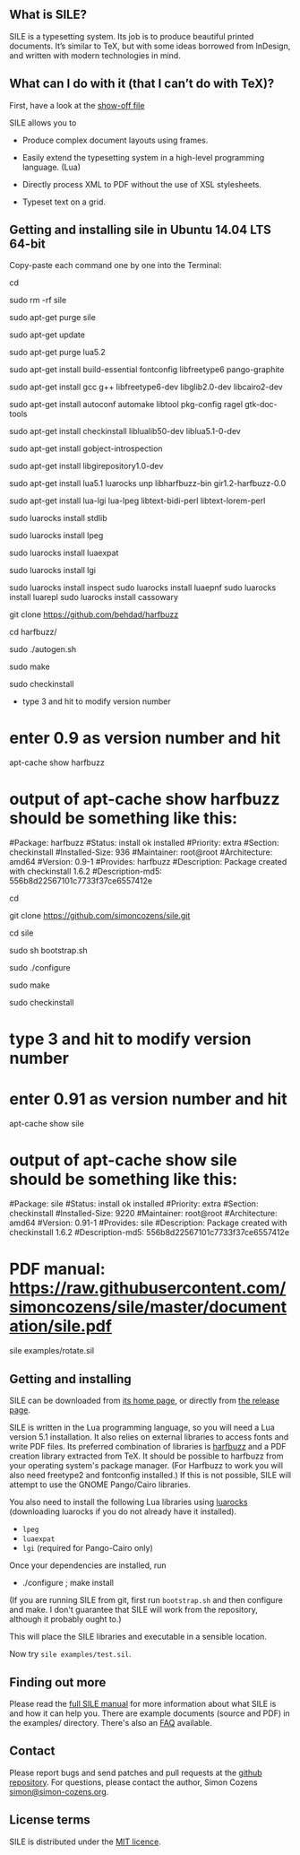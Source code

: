 
## What is SILE?

SILE is a typesetting system. Its job is to produce beautiful printed documents. It’s similar to TeX, but with some ideas borrowed from InDesign, and written with modern technologies in mind.

## What can I do with it (that I can’t do with TeX)?

First, have a look at the [show-off file][showoff]

SILE allows you to

* Produce complex document layouts using frames.

* Easily extend the typesetting system in a high-level programming language. (Lua)

* Directly process XML to PDF without the use of XSL stylesheets.

* Typeset text on a grid.

## Getting and installing sile in Ubuntu 14.04 LTS 64-bit

Copy-paste each command one by one into the Terminal:

cd

sudo rm -rf sile

sudo apt-get purge sile

sudo apt-get update

sudo apt-get purge lua5.2 

sudo apt-get install build-essential fontconfig libfreetype6 pango-graphite

sudo apt-get install gcc g++ libfreetype6-dev libglib2.0-dev libcairo2-dev

sudo apt-get install autoconf automake libtool pkg-config ragel gtk-doc-tools

sudo apt-get install checkinstall liblualib50-dev liblua5.1-0-dev

sudo apt-get install gobject-introspection

sudo apt-get install libgirepository1.0-dev 

sudo apt-get install lua5.1 luarocks unp libharfbuzz-bin gir1.2-harfbuzz-0.0

sudo apt-get install lua-lgi lua-lpeg libtext-bidi-perl libtext-lorem-perl

sudo luarocks install stdlib

sudo luarocks install lpeg

sudo luarocks install luaexpat

sudo luarocks install lgi

sudo luarocks install inspect
sudo luarocks install luaepnf
sudo luarocks install luarepl
sudo luarocks install cassowary

git clone https://github.com/behdad/harfbuzz

cd harfbuzz/

sudo ./autogen.sh

sudo make

sudo checkinstall

* type 3 and hit <ENTER> to modify version number

# enter 0.9 as version number and hit <ENTER>

apt-cache show harfbuzz

# output of apt-cache show harfbuzz should be something like this:

#Package: harfbuzz
#Status: install ok installed
#Priority: extra
#Section: checkinstall
#Installed-Size: 936
#Maintainer: root@root
#Architecture: amd64
#Version: 0.9-1
#Provides: harfbuzz
#Description: Package created with checkinstall 1.6.2
#Description-md5: 556b8d22567101c7733f37ce6557412e


cd

git clone https://github.com/simoncozens/sile.git

cd sile

sudo sh bootstrap.sh

sudo ./configure

sudo make

sudo checkinstall

# type 3 and hit <ENTER> to modify version number

# enter 0.91 as version number and hit <ENTER>

apt-cache show sile

# output of apt-cache show sile should be something like this:

#Package: sile
#Status: install ok installed
#Priority: extra
#Section: checkinstall
#Installed-Size: 9220
#Maintainer: root@root
#Architecture: amd64
#Version: 0.91-1
#Provides: sile
#Description: Package created with checkinstall 1.6.2
#Description-md5: 556b8d22567101c7733f37ce6557412e

# PDF manual:  https://raw.githubusercontent.com/simoncozens/sile/master/documentation/sile.pdf

sile examples/rotate.sil




## Getting and installing

SILE can be downloaded from [its home page][1], or directly from [the release page][2].

SILE is written in the Lua programming language, so you will need a Lua version 5.1 installation. It also relies on external libraries to access fonts and write PDF files. Its preferred combination of libraries is [harfbuzz][] and a PDF creation library extracted from TeX. It should be possible to harfbuzz from your operating system's package manager. (For Harfbuzz to work you will also need freetype2 and fontconfig installed.) If this is not possible, SILE will attempt to use the GNOME Pango/Cairo libraries. 

You also need to install the following Lua libraries using [luarocks][] (downloading luarocks if you do not already have it installed).

* `lpeg` 
* `luaexpat`
* `lgi` (required for Pango-Cairo only)

Once your dependencies are installed, run

* ./configure ; make install

(If you are running SILE from git, first run `bootstrap.sh` and then
configure and make. I don't guarantee that SILE will work from the
repository, although it probably ought to.)

This will place the SILE libraries and executable in a sensible location.

Now try `sile examples/test.sil`.

## Finding out more

Please read the [full SILE manual][3] for more information about what SILE is and how it can help you. There are example documents (source and PDF) in the examples/ directory. There's also an [FAQ][faq] available.

## Contact

Please report bugs and send patches and pull requests at the [github repository][4]. For questions, please contact the author, Simon Cozens <simon@simon-cozens.org>.

## License terms

SILE is distributed under the [MIT licence][5].

[1]: http://www.sile-typesetter.org/ 
[2]: https://github.com/simoncozens/sile/releases
[3]: https://raw.githubusercontent.com/simoncozens/sile/master/documentation/sile.pdf
[4]: https://github.com/simoncozens/sile
[5]: http://choosealicense.com/licenses/mit/
[faq]: https://github.com/simoncozens/sile/wiki/faq
[showoff]: https://raw.githubusercontent.com/simoncozens/sile/master/examples/showoff.pdf
[roadmap]: https://github.com/simoncozens/sile/blob/master/ROADMAP
[luarocks]: http://luarocks.org/en/Download
[harfbuzz]: http://www.freedesktop.org/wiki/Software/HarfBuzz/
